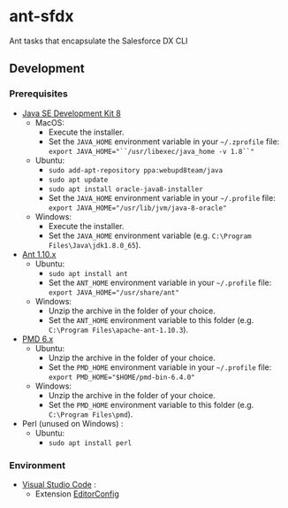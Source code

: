 # ant-sfdx
Ant tasks that encapsulate the Salesforce DX CLI

## Development

### Prerequisites
* [Java SE Development Kit 8](http://www.oracle.com/technetwork/java/javase/downloads/jdk8-downloads-2133151.html)
  * MacOS:
    * Execute the installer.
    * Set the `JAVA_HOME` environment variable in your `~/.zprofile` file: `export JAVA_HOME="``/usr/libexec/java_home -v 1.8``"`
  * Ubuntu:
    * `sudo add-apt-repository ppa:webupd8team/java`
    * `sudo apt update`
    * `sudo apt install oracle-java8-installer`
    * Set the `JAVA_HOME` environment variable in your `~/.profile` file: `export JAVA_HOME="/usr/lib/jvm/java-8-oracle"`
  * Windows:
    * Execute the installer.
    * Set the `JAVA_HOME` environment variable (e.g. `C:\Program Files\Java\jdk1.8.0_65`).
* [Ant 1.10.x](https://ant.apache.org/manual/install.html)
  * Ubuntu:
    * `sudo apt install ant`
    * Set the `ANT_HOME` environment variable in your `~/.profile` file: `export JAVA_HOME="/usr/share/ant"`
  * Windows:
    * Unzip the archive in the folder of your choice.
    * Set the `ANT_HOME` environment variable to this folder (e.g. `C:\Program Files\apache-ant-1.10.3`).
* [PMD 6.x](https://pmd.github.io/pmd-6.4.0/pmd_userdocs_getting_started.html)
  * Ubuntu:
    * Unzip the archive in the folder of your choice.
    * Set the `PMD_HOME` environment variable in your `~/.profile` file: `export PMD_HOME="$HOME/pmd-bin-6.4.0"`
  * Windows:
    * Unzip the archive in the folder of your choice.
    * Set the `PMD_HOME` environment variable to this folder (e.g. `C:\Program Files\pmd`).
* Perl (unused on Windows) :
  * Ubuntu:
    * `sudo apt install perl`

### Environment
* [Visual Studio Code](https://code.visualstudio.com/) :
  * Extension [EditorConfig](https://marketplace.visualstudio.com/items?itemName=EditorConfig.EditorConfig)

